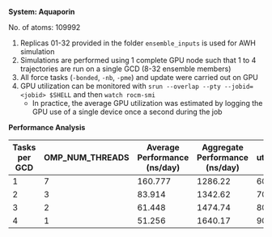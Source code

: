 **System: Aquaporin**

No. of atoms: 109992

1. Replicas 01-32 provided in the folder `ensemble_inputs` is used for AWH simulation
2. Simulations are performed using 1 complete GPU node such that 1 to 4 trajectories are run on a single GCD (8-32 ensemble members)
3. All force tasks (`-bonded`, `-nb`, `-pme`) and update were carried out on GPU
4. GPU utilization can be monitored with `srun --overlap --pty --jobid=<jobid> $SHELL` and then `watch rocm-smi`
   * In practice, the average GPU utilization was estimated by logging the GPU use of a single device once a second during the job

**Performance Analysis**

| Tasks per GCD |  OMP_NUM_THREADS   | Average Performance (ns/day) | Aggregate Performance (ns/day) | GPU utilization (%) | Job ID  |
|---------------|--------------------|------------------------------|--------------------------------|---------------------|---------|
|       1       |        7           |  160.777                     |  1286.22                       |  60                 | 5777503 |
|       2       |        3           |  83.914                      |  1342.62                       |  70                 | 5777509 |
|       3       |        2           |  61.448                      |  1474.74                       |  80                 | 5777527 |
|       4       |        1           |  51.256                      |  1640.17                       |  90                 | 5777531 |
